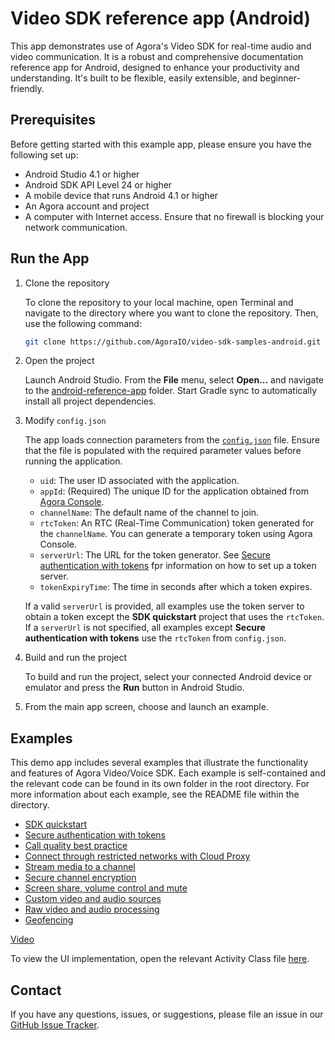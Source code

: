 # Video SDK reference app (Android)

This app demonstrates use of Agora's Video SDK for real-time audio and video communication. It is a robust and comprehensive documentation reference app for Android, designed to enhance your productivity and understanding. It's built to be flexible, easily extensible, and beginner-friendly.

## Prerequisites

Before getting started with this example app, please ensure you have the following set up:

- Android Studio 4.1 or higher
- Android SDK API Level 24 or higher
- A mobile device that runs Android 4.1 or higher
- An Agora account and project
- A computer with Internet access. Ensure that no firewall is blocking your network communication.

## Run the App

1. Clone the repository

    To clone the repository to your local machine, open Terminal and navigate to the directory where you want to clone the repository. Then, use the following command:

    ```sh
    git clone https://github.com/AgoraIO/video-sdk-samples-android.git
    ```

1. Open the project

    Launch Android Studio. From the **File** menu, select **Open...** and navigate to the [android-reference-app](android-reference-app) folder. Start Gradle sync to automatically install all project dependencies.

1. Modify `config.json`

   The app loads connection parameters from the [`config.json`](./agora-manager/src/main/res/raw/config.json) file. Ensure that the file is populated with the required parameter values before running the application.

    - `uid`: The user ID associated with the application.
    - `appId`: (Required) The unique ID for the application obtained from [Agora Console](https://console.agora.io). 
    - `channelName`: The default name of the channel to join.
    - `rtcToken`: An RTC (Real-Time Communication) token generated for the `channelName`. You can generate a temporary token using Agora Console.
    - `serverUrl`: The URL for the token generator. See [Secure authentication with tokens](authentication-workflow) fpr information on how to set up a token server.
    - `tokenExpiryTime`: The time in seconds after which a token expires.

    If a valid `serverUrl` is provided, all examples use the token server to obtain a token except the **SDK quickstart** project that uses the `rtcToken`. If a `serverUrl` is not specified, all examples except **Secure authentication with tokens** use the `rtcToken` from `config.json`.

1. Build and run the project

    To build and run the project, select your connected Android device or emulator and press the **Run** button in Android Studio.

1. From the main app screen, choose and launch an example.

## Examples

This demo app includes several examples that illustrate the functionality and features of Agora Video/Voice SDK. Each example is self-contained and the relevant code can be found in its own folder in the root directory. For more information about each example, see the README file within the directory.

- [SDK quickstart](agora-manager)
- [Secure authentication with tokens](authentication-workflow)
- [Call quality best practice](ensure-channel-quality)
- [Connect through restricted networks with Cloud Proxy](cloud-proxy)
- [Stream media to a channel](play-media)
- [Secure channel encryption](media-stream-encryption)
- [Screen share, volume control and mute](product-workflow)
- [Custom video and audio sources](custom-video-and-audio)
- [Raw video and audio processing](stream-raw-audio-and-video)
- [Geofencing](geofencing)

[Video](./media/android-demo.mp4)

To view the UI implementation, open the relevant Activity Class file [here]( android-reference-app/app/src/main/java/io/agora/android_reference_app).

## Contact

If you have any questions, issues, or suggestions, please file an issue in our [GitHub Issue Tracker](https://github.com/AgoraIO/video-sdk-samples-android/issues).
